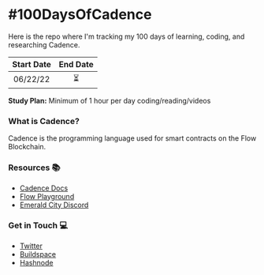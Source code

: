 # #100DaysOfCadence

Here is the repo where I'm tracking my 100 days of learning, coding, and researching Cadence.

| Start Date | End Date |
| :--------: | :------: |
| 06/22/22   | ⏳       |

**Study Plan:** Minimum of 1 hour per day coding/reading/videos

### What is Cadence?

Cadence is the programming language used for smart contracts on the Flow Blockchain.

### Resources 📚
  * [Cadence Docs](https://docs.onflow.org/cadence/language/)
  * [Flow Playground](https://play.onflow.org/local-project)
  * [Emerald City Discord](https://discord.gg/emeraldcity)

### Get in Touch 💻
 * [Twitter](https://twitter.com/AmethystCodes)
 * [Buildspace](https://buildspace.so/@amethyst)
 * [Hashnode](https://hashnode.com/@AmethystCodes)
